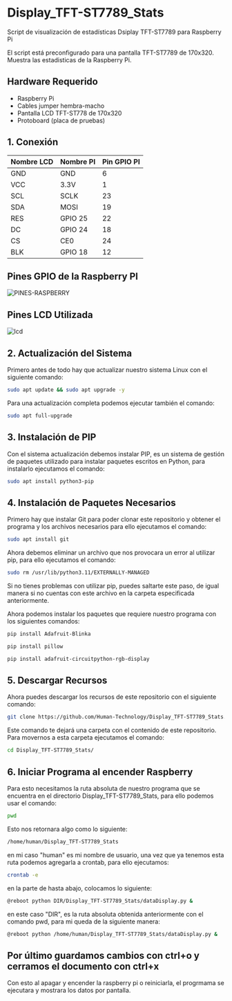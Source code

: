 # Display_TFT-ST7789_Stats
Script de visualización de estadísticas Dsiplay TFT-ST7789 para Raspberry Pi

El script está preconfigurado para una pantalla TFT-ST7789 de 170x320. Muestra las estadisticas de la Raspberry Pi.

## Hardware Requerido
- Raspberry Pi
- Cables jumper hembra-macho
- Pantalla LCD TFT-ST778 de 170x320
- Protoboard (placa de pruebas)

## 1. Conexión
| Nombre LCD | Nombre PI | Pin GPIO PI  |
| ---------- | --------- | ------------ |
| GND        | GND       | 6            |
| VCC        | 3.3V      | 1            |
| SCL        | SCLK      | 23           |
| SDA        | MOSI      | 19           |
| RES        | GPIO 25   | 22           |
| DC         | GPIO 24   | 18           |
| CS         | CE0       | 24           |
| BLK        | GPIO 18   | 12           |

## Pines GPIO de la Raspberry PI
![PINES-RASPBERRY](https://github.com/Human-Technology/Display_TFT-ST7789_Stats/assets/41929896/b3a341eb-2613-4900-aba3-47340694235b)

## Pines LCD Utilizada
![lcd](https://github.com/Human-Technology/Display_TFT-ST7789_Stats/assets/41929896/4eece4a2-8113-43d7-85a2-6e6bd0410dfe)

## 2. Actualización del Sistema
Primero antes de todo hay que actualizar nuestro sistema Linux con el siguiente comando:
```bash
sudo apt update && sudo apt upgrade -y
```
Para una actualización completa podemos ejecutar también el comando:
```bash
sudo apt full-upgrade
```

## 3. Instalación de PIP
Con el sistema actualización debemos instalar PIP, es un sistema de gestión de paquetes utilizado para instalar paquetes escritos en Python, para instalarlo ejecutamos el comando:
```bash
sudo apt install python3-pip
```

## 4. Instalación de Paquetes Necesarios
Primero hay que instalar Git para poder clonar este repositorio y obtener el programa y los archivos necesarios para ello ejecutamos el comando:
```bash
sudo apt install git
```
Ahora debemos eliminar un archivo que nos provocara un error al utilizar pip, para ello ejecutamos el comando:
```bash
sudo rm /usr/lib/python3.11/EXTERNALLY-MANAGED
```

Si no tienes problemas con utilizar pip, puedes saltarte este paso, de igual manera si no cuentas con este archivo en la carpeta especificada anteriormente.

Ahora podemos instalar los paquetes que requiere nuestro programa con los siguientes comandos:
```bash
pip install Adafruit-Blinka

pip install pillow

pip install adafruit-circuitpython-rgb-display
```

## 5. Descargar Recursos
Ahora puedes descargar los recursos de este repositorio con el siguiente comando:
```bash
git clone https://github.com/Human-Technology/Display_TFT-ST7789_Stats.git
```
Este comando te dejará una carpeta con el contenido de este repositorio. Para movernos a esta carpeta ejecutamos el comando:
```bash
cd Display_TFT-ST7789_Stats/
```
## 6. Iniciar Programa al encender Raspberry
Para esto necesitamos la ruta absoluta de nuestro programa que se encuentra en el directorio Display_TFT-ST7789_Stats, para ello podemos usar el comando:
```bash
pwd
```
Esto nos retornara algo como lo siguiente:
```bash
/home/human/Display_TFT-ST7789_Stats
```
en mi caso "human" es mi nombre de usuario, una vez que ya tenemos esta ruta podemos agregarla a crontab, para ello ejecutamos:
```bash
crontab -e
```
en la parte de hasta abajo, colocamos lo siguiente:
```bash
@reboot python DIR/Display_TFT-ST7789_Stats/dataDisplay.py &
```
en este caso "DIR", es la ruta absoluta obtenida anteriormente con el comando pwd, para mi queda de la siguiente manera:
```bash
@reboot python /home/human/Display_TFT-ST7789_Stats/dataDisplay.py &
```
Por último guardamos cambios con ctrl+o y cerramos el documento con ctrl+x
---------------------------------------------
Con esto al apagar y encender la raspberry pi o reiniciarla, el progrmama se ejecutara y mostrara los datos por pantalla.
